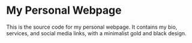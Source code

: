 # My Personal Webpage

This is the source code for my personal webpage. It contains my bio, services, and social media links, with a minimalist gold and black design.
